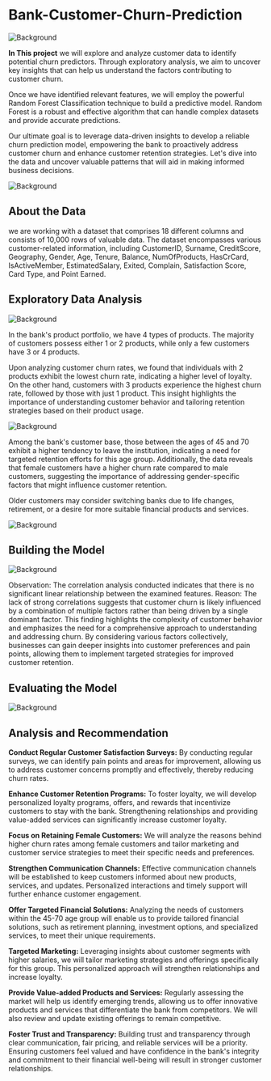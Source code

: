 # Bank-Customer-Churn-Prediction
![Background](Image/back.jpg)

**In This project** we will explore and analyze customer data to identify potential churn predictors. Through exploratory analysis, we aim to uncover key insights that can help us understand the factors contributing to customer churn.

Once we have identified relevant features, we will employ the powerful Random Forest Classification technique to build a predictive model. Random Forest is a robust and effective algorithm that can handle complex datasets and provide accurate predictions.

Our ultimate goal is to leverage data-driven insights to develop a reliable churn prediction model, empowering the bank to proactively address customer churn and enhance customer retention strategies. Let's dive into the data and uncover valuable patterns that will aid in making informed business decisions.

![Background](Image/1.jpg)

## About the Data ##
we are working with a dataset that comprises 18 different columns and consists of 10,000 rows of valuable data. The dataset encompasses various customer-related information, including CustomerID, Surname, CreditScore, Geography, Gender, Age, Tenure, Balance, NumOfProducts, HasCrCard, IsActiveMember, EstimatedSalary, Exited, Complain, Satisfaction Score, Card Type, and Point Earned.

## Exploratory Data Analysis ##
![Background](Image/2.jpg)

In the bank's product portfolio, we have 4 types of products. The majority of customers possess either 1 or 2 products, while only a few customers have 3 or 4 products.

Upon analyzing customer churn rates, we found that individuals with 2 products exhibit the lowest churn rate, indicating a higher level of loyalty. On the other hand, customers with 3 products experience the highest churn rate, followed by those with just 1 product. This insight highlights the importance of understanding customer behavior and tailoring retention strategies based on their product usage.

![Background](Image/3.jpg)

Among the bank's customer base, those between the ages of 45 and 70 exhibit a higher tendency to leave the institution, indicating a need for targeted retention efforts for this age group. Additionally, the data reveals that female customers have a higher churn rate compared to male customers, suggesting the importance of addressing gender-specific factors that might influence customer retention.

Older customers may consider switching banks due to life changes, retirement, or a desire for more suitable financial products and services.

![Background](Image/5.jpg)




## Building the Model ##
![Background](Image/6.jpg)

Observation: The correlation analysis conducted indicates that there is no significant linear relationship between the examined features.
Reason: The lack of strong correlations suggests that customer churn is likely influenced by a combination of multiple factors rather than being driven by a single dominant factor. This finding highlights the complexity of customer behavior and emphasizes the need for a comprehensive approach to understanding and addressing churn. By considering various factors collectively, businesses can gain deeper insights into customer preferences and pain points, allowing them to implement targeted strategies for improved customer retention.

## Evaluating the Model ##
![Background](Image/7.jpg)

## Analysis and Recommendation ##
**Conduct Regular Customer Satisfaction Surveys:** By conducting regular surveys, we can identify pain points and areas for improvement, allowing us to address customer concerns promptly and effectively, thereby reducing churn rates.

**Enhance Customer Retention Programs:** To foster loyalty, we will develop personalized loyalty programs, offers, and rewards that incentivize customers to stay with the bank. Strengthening relationships and providing value-added services can significantly increase customer loyalty.

**Focus on Retaining Female Customers:** We will analyze the reasons behind higher churn rates among female customers and tailor marketing and customer service strategies to meet their specific needs and preferences.

**Strengthen Communication Channels:** Effective communication channels will be established to keep customers informed about new products, services, and updates. Personalized interactions and timely support will further enhance customer engagement.

**Offer Targeted Financial Solutions:** Analyzing the needs of customers within the 45-70 age group will enable us to provide tailored financial solutions, such as retirement planning, investment options, and specialized services, to meet their unique requirements.

**Targeted Marketing:** Leveraging insights about customer segments with higher salaries, we will tailor marketing strategies and offerings specifically for this group. This personalized approach will strengthen relationships and increase loyalty.

**Provide Value-added Products and Services:** Regularly assessing the market will help us identify emerging trends, allowing us to offer innovative products and services that differentiate the bank from competitors. We will also review and update existing offerings to remain competitive.

**Foster Trust and Transparency:** Building trust and transparency through clear communication, fair pricing, and reliable services will be a priority. Ensuring customers feel valued and have confidence in the bank's integrity and commitment to their financial well-being will result in stronger customer relationships.

